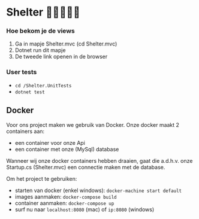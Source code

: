 # Shelter 🐶🐱🐹🐰🦄

### Hoe bekom je de views

1. Ga in mapje Shelter.mvc (cd Shelter.mvc)
2. Dotnet run dit mapje
3. De tweede link openen in de browser

### User tests

- `cd /Shelter.UnitTests`<br>
- `dotnet test`<br>

## Docker

Voor ons project maken we gebruik van Docker. Onze docker maakt 2 containers aan:
- een container voor onze Api
- een container met onze (MySql) database

Wanneer wij onze docker containers hebben draaien, gaat die a.d.h.v. onze Startup.cs (Shelter.mvc) een connectie maken met de database.

Om het project te gebruiken:
- starten van docker (enkel windows): `docker-machine start default`<br>
- images aanmaken: `docker-compose build`<br>
- container aanmaken: `docker-compose up`<br>
- surf nu naar `localhost:8080` (mac) of `ip:8080` (windows)<br>
